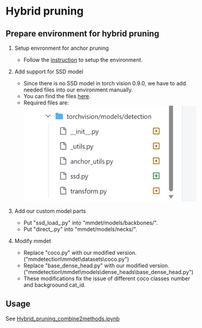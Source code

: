 # Hybrid pruning
## Prepare environment for hybrid pruning
1. Setup envronment for anchor pruning
    - Follow the [instruction](https://github.com/Mxbonn/anchor_pruning#installation) to setup the environment.
2. Add support for SSD model
    - Since there is no SSD model in torch vision 0.9.0, we have to add needed files into our environment manually.
    - You can find the files [here](https://github.com/pytorch/vision/tree/release/0.10/torchvision/models/detection).
    - Required files are: ![Alt text](image.png)

3. Add our custom model parts
    - Put "ssd_load_.py" into "mmdet/models/backbones/".
    - Put "direct_.py" into "mmdet/models/necks/".
4. Modify mmdet
    - Replace "coco.py" with our modified version.<br>
    ("mmdetection\mmdet\datasets\coco.py")
    - Replace "base_dense_head.py" with our modified version.<br>("mmdetection\mmdet\models\dense_heads\base_dense_head.py")
    - These modifications fix the issue of different coco classes number and backgroound cat_id.

## Usage
See [Hybrid_pruning_combine2methods.ipynb](Hybrid_Pruning/code/Hybrid_pruning_combine2methods.ipynb)

